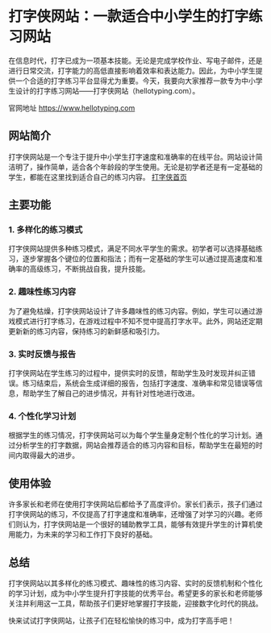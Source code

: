 # 打字侠网站：一款适合中小学生的打字练习网站

在信息时代，打字已成为一项基本技能。无论是完成学校作业、写电子邮件，还是进行日常交流，打字能力的高低直接影响着效率和表达能力。因此，为中小学生提供一个合适的打字练习平台显得尤为重要。今天，我要向大家推荐一款专为中小学生设计的打字练习网站——打字侠网站（hellotyping.com）。

官网地址  https://www.hellotyping.com

## 网站简介

打字侠网站是一个专注于提升中小学生打字速度和准确率的在线平台。网站设计简洁明了，操作简单，适合各个年龄段的学生使用。无论是初学者还是有一定基础的学生，都能在这里找到适合自己的练习内容。
[打字侠首页](https://hellotyping.obs.cn-south-1.myhuaweicloud.com/content/images/new-banner.png)

## 主要功能

### 1. 多样化的练习模式

打字侠网站提供多种练习模式，满足不同水平学生的需求。初学者可以选择基础练习，逐步掌握各个键位的位置和指法；而有一定基础的学生可以通过提高速度和准确率的高级练习，不断挑战自我，提升技能。

### 2. 趣味性练习内容

为了避免枯燥，打字侠网站设计了许多趣味性的练习内容。例如，学生可以通过游戏模式进行打字练习，在游戏过程中不知不觉中提高打字水平。此外，网站还定期更新新的练习内容，保持练习的新鲜感和吸引力。

### 3. 实时反馈与报告

打字侠网站在学生练习的过程中，提供实时的反馈，帮助学生及时发现并纠正错误。练习结束后，系统会生成详细的报告，包括打字速度、准确率和常见错误等信息，帮助学生了解自己的进步情况，并有针对性地进行改进。

### 4. 个性化学习计划

根据学生的练习情况，打字侠网站可以为每个学生量身定制个性化的学习计划。通过分析学生的打字数据，网站会推荐适合的练习内容和目标，帮助学生在最短的时间内取得最大的进步。

## 使用体验

许多家长和老师在使用打字侠网站后都给予了高度评价。家长们表示，孩子们通过打字侠网站的练习，不仅提高了打字速度和准确率，还增强了对学习的兴趣。老师们则认为，打字侠网站是一个很好的辅助教学工具，能够有效提升学生的计算机使用能力，为未来的学习和工作打下良好的基础。

## 总结

打字侠网站以其多样化的练习模式、趣味性的练习内容、实时的反馈机制和个性化的学习计划，成为中小学生提升打字技能的优秀平台。希望更多的家长和老师能够关注并利用这一工具，帮助孩子们更好地掌握打字技能，迎接数字化时代的挑战。

快来试试打字侠网站，让孩子们在轻松愉快的练习中，成为打字高手吧！
